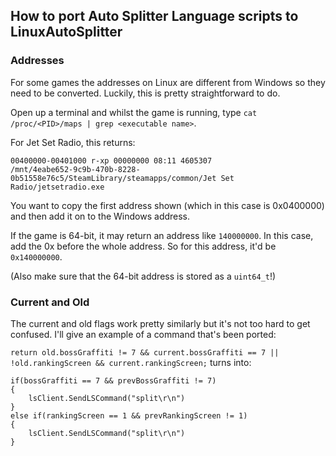 ## How to port Auto Splitter Language scripts to LinuxAutoSplitter
### Addresses
For some games the addresses on Linux are different from Windows so they need to be converted. Luckily, this is pretty straightforward to do.

Open up a terminal and whilst the game is running, type `cat /proc/<PID>/maps | grep <executable name>`.

For Jet Set Radio, this returns:

`00400000-00401000 r-xp 00000000 08:11 4605307                            /mnt/4eabe652-9c9b-470b-8228-0b51558e76c5/SteamLibrary/steamapps/common/Jet Set Radio/jetsetradio.exe`

You want to copy the first address shown (which in this case is 0x0400000) and then add it on to the Windows address.

If the game is 64-bit, it may return an address like `140000000`. In this case, add the 0x before the whole address. So for this address, it'd be `0x140000000`.

(Also make sure that the 64-bit address is stored as a `uint64_t`!)

### Current and Old
The current and old flags work pretty similarly but it's not too hard to get confused. I'll give an example of a command that's been ported:

`return old.bossGraffiti != 7 && current.bossGraffiti == 7 || !old.rankingScreen && current.rankingScreen;` turns into:

```
if(bossGraffiti == 7 && prevBossGraffiti != 7) 
{
    lsClient.SendLSCommand("split\r\n")
}
else if(rankingScreen == 1 && prevRankingScreen != 1)
{
    lsClient.SendLSCommand("split\r\n")
}
```
